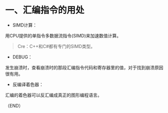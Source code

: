 # 一、汇编指令的用处    

- SIMD计算：    

用CPU提供的单指令多数据流指令(SIMD)来加速数值计算。    

> Cre：C++和C#都有专门的SIMD类型。    

- DEBUG：    

发生崩溃时，查看崩溃时的那段汇编指令代码和寄存器里的值，对于找到崩溃原因很有用。    

- 反编译着色器：    

汇编的着色器可以反汇编成真正的图形编程语言。    


（END）
